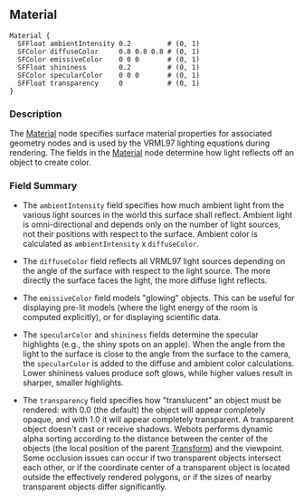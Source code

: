 ## Material

```
Material {
  SFFloat ambientIntensity 0.2         # (0, 1)
  SFColor diffuseColor     0.8 0.8 0.8 # (0, 1)
  SFColor emissiveColor    0 0 0       # (0, 1)
  SFFloat shininess        0.2         # (0, 1)
  SFColor specularColor    0 0 0       # (0, 1)
  SFFloat transparency     0           # (0, 1)
}
```

### Description

The [Material](#material) node specifies surface material properties for associated geometry nodes and is used by the VRML97 lighting equations during rendering.
The fields in the [Material](#material) node determine how light reflects off an object to create color.

### Field Summary

- The `ambientIntensity` field specifies how much ambient light from the various
light sources in the world this surface shall reflect. Ambient light is
omni-directional and depends only on the number of light sources, not their
positions with respect to the surface. Ambient color is calculated as
`ambientIntensity` x `diffuseColor`.

- The `diffuseColor` field reflects all VRML97 light sources depending on the
angle of the surface with respect to the light source. The more directly the
surface faces the light, the more diffuse light reflects.

- The `emissiveColor` field models "glowing" objects. This can be useful for
displaying pre-lit models (where the light energy of the room is computed
explicitly), or for displaying scientific data.

- The `specularColor` and `shininess` fields determine the specular highlights
(e.g., the shiny spots on an apple). When the angle from the light to the
surface is close to the angle from the surface to the camera, the
`specularColor` is added to the diffuse and ambient color calculations. Lower
shininess values produce soft glows, while higher values result in sharper,
smaller highlights.

- The `transparency` field specifies how "translucent" an object must be rendered:
with 0.0 (the default) the object will appear completely opaque, and with 1.0 it
will appear completely transparent. A transparent object doesn't cast or receive
shadows. Webots performs dynamic alpha sorting according to the distance between
the center of the objects (the local position of the parent
[Transform](transform.md)) and the viewpoint. Some occlusion issues can occur if
two transparent objects intersect each other, or if the coordinate center of a
transparent object is located outside the effectively rendered polygons, or if
the sizes of nearby transparent objects differ significantly.

